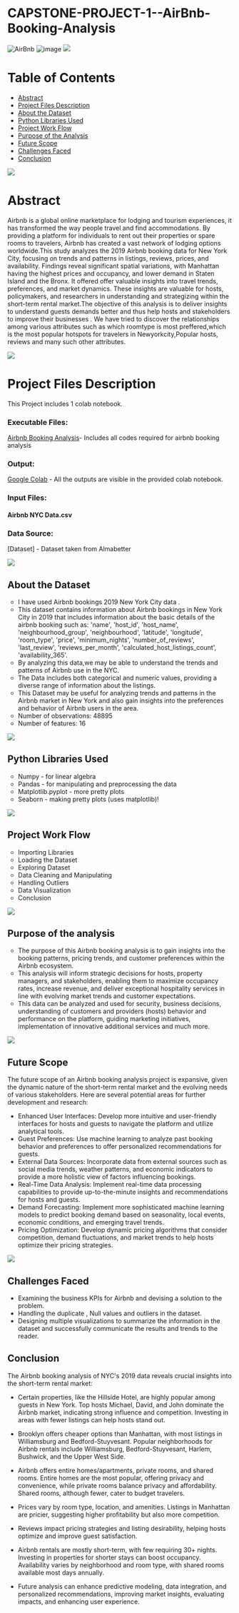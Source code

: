 # CAPSTONE-PROJECT-1--AirBnb-Booking-Analysis
![AirBnb](https://adamhoward56.github.io/Airbnb/airbnb_newyork.jpg)
![image](https://nebula.wsimg.com/081f48a333f107ad4ce3cb09ca8d0ab6?AccessKeyId=AD279F1A177B2FB2B2B7&disposition=0&alloworigin=1)
![](https://raw.githubusercontent.com/andreasbm/readme/master/assets/lines/rainbow.png)
# Table of Contents   
- [Abstract](#Abstract)
- [Project Files Description](#Project-Files-Description)
- [About the Dataset](#About-the-Dataset)
- [Python Libraries Used](#Python-Libraries-Used)      
- [Project Work Flow](#Project-Work-Flow) 
- [Purpose of the Analysis ](#Purpose-of-the-Analysis)
- [Future Scope](#Future-Scope)
- [Challenges Faced](#Challenges-Faced)
- [Conclusion](#Conclusion)

  
![](https://raw.githubusercontent.com/andreasbm/readme/master/assets/lines/rainbow.png)

# Abstract 
Airbnb is a global online marketplace for lodging and tourism experiences, it has transformed the way people travel and find accommodations. By providing a platform for individuals to rent out their properties or spare rooms to travelers, Airbnb has created a vast network of lodging options worldwide.This study analyzes the 2019 Airbnb booking data for New York City, focusing on trends and patterns in listings, reviews, prices, and availability. Findings reveal significant spatial variations, with Manhattan having the highest prices and occupancy, and lower demand in Staten Island and the Bronx. It offered offer valuable insights into travel trends, preferences, and market dynamics. These insights are valuable for hosts, policymakers, and researchers in understanding and strategizing within the short-term rental market.The objective of this analysis is to deliver insights to understand guests demands better and thus help hosts and stakeholders to improve their businesses . We have tried to discover the relationships among various attributes such as which roomtype is most preffered,which is the most popular hotspots for travelers in Newyorkcity,Popular hosts, reviews and many such other attributes.

![](https://raw.githubusercontent.com/andreasbm/readme/master/assets/lines/rainbow.png)

# Project Files Description
This Project includes 1 colab notebook.

### Executable Files:

[Airbnb Booking Analysis](https://github.com/Harshita-Pokharna/CAPSTONE-PROJECT-1--AirBnb-Booking-Analysis/blob/main/CAPSTONE_PROJECT_No_1_AirBnb_Bookings_Analysis.ipynb)- Includes all codes required for airbnb booking analysis

### Output:
[Google Colab](https://github.com/Harshita-Pokharna/CAPSTONE-PROJECT-1--AirBnb-Booking-Analysis/blob/main/CAPSTONE_PROJECT_No_1_AirBnb_Bookings_Analysis.ipynb) - All the outputs are visible in the provided colab notebook.
  
### Input Files:
#### Airbnb NYC Data.csv 

### Data Source:
[Dataset] - Dataset taken from Almabetter

![](https://raw.githubusercontent.com/andreasbm/readme/master/assets/lines/rainbow.png)

## About the Dataset
<ul style="list-style-type: circle;">
<li>I have used Airbnb bookings 2019 New York City data  .</li>

<li>This dataset contains information about Airbnb bookings in New York City in 2019 that includes information about the basic details of the airbnb booking such as:
 'name',
 'host_id',
 'host_name',
 'neighbourhood_group',
 'neighbourhood',
 'latitude',
 'longitude',
 'room_type',
 'price',
 'minimum_nights',
 'number_of_reviews',
 'last_review',
 'reviews_per_month',
 'calculated_host_listings_count',
 'availability_365'.</li>
  
<li>By analyzing this data,we may be able to understand the trends and patterns of Airbnb use in the NYC.</li>

<li>The Data includes both categorical and numeric values, providing a diverse range of information about the listings.</li>

<li>This Dataset may be useful for analyzing trends and patterns in the Airbnb market in New York and also gain insights into the preferences and behavior of Airbnb users in the area.</li>

<li>Number of observations: 48895</li>

<li>Number of features: 16</li>
</ul>

![](https://raw.githubusercontent.com/andreasbm/readme/master/assets/lines/rainbow.png)

## Python Libraries Used
<ul style="list-style-type: circle;">
<li> Numpy - for linear algebra</li>
<li>Pandas - for manipulating and preprocessing the data</li> 
<li>Matplotlib.pyplot - more pretty plots</li>
<li>Seaborn - making pretty plots (uses matplotlib)!</li>
</ul>

![](https://raw.githubusercontent.com/andreasbm/readme/master/assets/lines/rainbow.png)

## Project Work Flow
<ul style="list-style-type: circle;">
<li>Importing Libraries</li>

<li>Loading the Dataset</li>

<li>Exploring Dataset</li>

<li>Data Cleaning and Manipulating</li>

<li>Handling Outliers</li>

<li>Data Visualization</li>

<li>Conclusion</li>
</ul>

![](https://raw.githubusercontent.com/andreasbm/readme/master/assets/lines/rainbow.png)

## Purpose of the analysis
<ul style="list-style-type: circle;">
<li>The purpose of this Airbnb booking analysis is to gain insights into the booking patterns, pricing trends, and customer preferences within the Airbnb ecosystem.
<li>This analysis will inform strategic decisions for hosts, property managers, and stakeholders, enabling them to maximize occupancy rates, increase revenue, and deliver exceptional hospitality services in line with evolving market trends and customer expectations.</li>
<li>This data can be analyzed and used for security, business decisions, understanding of customers and providers (hosts) behavior and performance on the platform, guiding marketing initiatives, implementation of innovative additional services and much more.</li>
</ul>

![](https://raw.githubusercontent.com/andreasbm/readme/master/assets/lines/rainbow.png)

## Future Scope

The future scope of an Airbnb booking analysis project is expansive, given the dynamic nature of the short-term rental market and the evolving needs of various stakeholders. Here are several potential areas for further development and research:

* Enhanced User Interfaces: Develop more intuitive and user-friendly interfaces for hosts and guests to navigate the platform and utilize analytical tools.
* Guest Preferences: Use machine learning to analyze past booking behavior and preferences to offer personalized recommendations for guests.
* External Data Sources: Incorporate data from external sources such as social media trends, weather patterns, and economic indicators to provide a more holistic view of factors influencing bookings.
* Real-Time Data Analysis: Implement real-time data processing capabilities to provide up-to-the-minute insights and recommendations for hosts and guests.
* Demand Forecasting: Implement more sophisticated machine learning models to predict booking demand based on seasonality, local events, economic conditions, and emerging travel trends.
* Pricing Optimization: Develop dynamic pricing algorithms that consider competition, demand fluctuations, and market trends to help hosts optimize their pricing strategies.
  
![](https://raw.githubusercontent.com/andreasbm/readme/master/assets/lines/rainbow.png)

## Challenges Faced
* Examining the business KPIs for Airbnb and devising a  solution to the problem.
* Handling the duplicate , Null values  and outliers  in the dataset.
* Designing multiple visualizations to summarize the information in  the dataset and successfully communicate the results and trends to  the reader.

## Conclusion
The Airbnb booking analysis of NYC's 2019 data reveals crucial insights into the short-term rental market:
* Certain properties, like the Hillside Hotel, are highly popular among guests in New York. Top hosts Michael, David, and John dominate the Airbnb market, indicating strong influence and competition. Investing in areas with fewer listings can help hosts stand out.

* Brooklyn offers cheaper options than Manhattan, with most listings in Williamsburg and Bedford-Stuyvesant. Popular neighborhoods for Airbnb rentals include Williamsburg, Bedford-Stuyvesant, Harlem, Bushwick, and the Upper West Side.

* Airbnb offers entire homes/apartments, private rooms, and shared rooms. Entire homes are the most popular, offering privacy and convenience, while private rooms balance privacy and affordability. Shared rooms, although fewer, cater to budget travelers.

* Prices vary by room type, location, and amenities. Listings in Manhattan are pricier, suggesting higher profitability but also more competition.

* Reviews impact pricing strategies and listing desirability, helping hosts optimize and improve guest satisfaction.

* Airbnb rentals are mostly short-term, with few requiring 30+ nights. Investing in properties for shorter stays can boost occupancy. Availability varies by neighborhood and room type, with shared rooms available most days annually.

* Future analysis can enhance predictive modeling, data integration, and personalized recommendations, improving market insights, evaluating impacts, and enhancing user experience.

